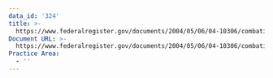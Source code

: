 ```yaml
---
data_id: '324'
title: >-
  https://www.federalregister.gov/documents/2004/05/06/04-10306/combating-exploitive-child-labor-through-education-in-central-america-costa-rica-el-salvador
Document URL: >-
  https://www.federalregister.gov/documents/2004/05/06/04-10306/combating-exploitive-child-labor-through-education-in-central-america-costa-rica-el-salvador
Practice Area:
  - ''
---
```

